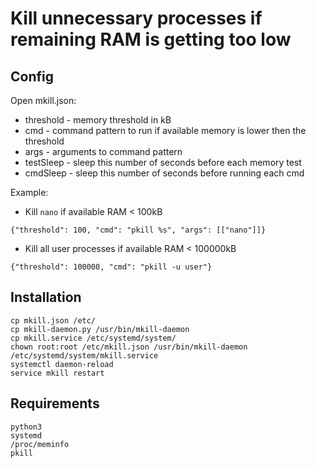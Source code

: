 Kill unnecessary processes if remaining RAM is getting too low
==============================================================

Config
------

Open mkill.json:
* threshold - memory threshold in kB
* cmd - command pattern to run if available memory is lower then the threshold
* args - arguments to command pattern
* testSleep - sleep this number of seconds before each memory test
* cmdSleep - sleep this number of seconds before running each cmd

Example:
* Kill `nano` if available RAM &lt; 100kB
```
{"threshold": 100, "cmd": "pkill %s", "args": [["nano"]]}
```
* Kill all user processes if available RAM &lt; 100000kB
```
{"threshold": 100000, "cmd": "pkill -u user"}
```

Installation
------------
```
cp mkill.json /etc/
cp mkill-daemon.py /usr/bin/mkill-daemon
cp mkill.service /etc/systemd/system/
chown root:root /etc/mkill.json /usr/bin/mkill-daemon /etc/systemd/system/mkill.service
systemctl daemon-reload
service mkill restart
```

Requirements
------------
```
python3
systemd
/proc/meminfo
pkill
```